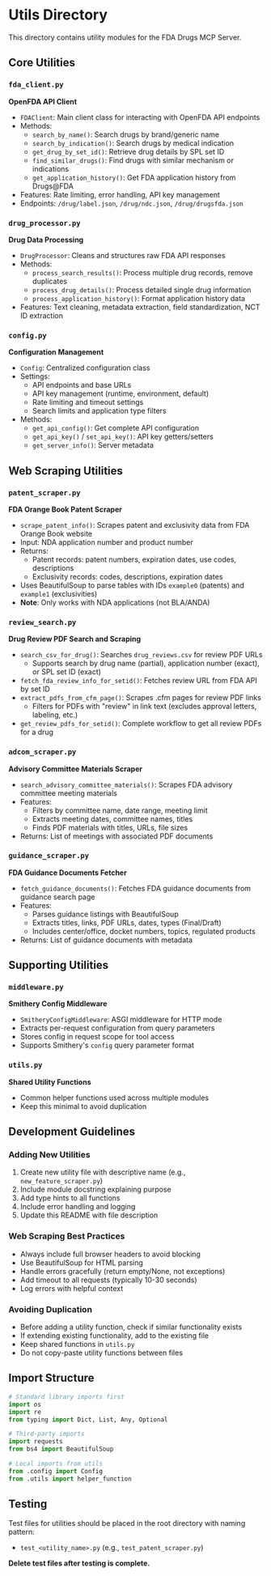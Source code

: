 # Utils Directory

This directory contains utility modules for the FDA Drugs MCP Server.

## Core Utilities

### `fda_client.py`
**OpenFDA API Client**
- `FDAClient`: Main client class for interacting with OpenFDA API endpoints
- Methods:
  - `search_by_name()`: Search drugs by brand/generic name
  - `search_by_indication()`: Search drugs by medical indication
  - `get_drug_by_set_id()`: Retrieve drug details by SPL set ID
  - `find_similar_drugs()`: Find drugs with similar mechanism or indications
  - `get_application_history()`: Get FDA application history from Drugs@FDA
- Features: Rate limiting, error handling, API key management
- Endpoints: `/drug/label.json`, `/drug/ndc.json`, `/drug/drugsfda.json`

### `drug_processor.py`
**Drug Data Processing**
- `DrugProcessor`: Cleans and structures raw FDA API responses
- Methods:
  - `process_search_results()`: Process multiple drug records, remove duplicates
  - `process_drug_details()`: Process detailed single drug information
  - `process_application_history()`: Format application history data
- Features: Text cleaning, metadata extraction, field standardization, NCT ID extraction

### `config.py`
**Configuration Management**
- `Config`: Centralized configuration class
- Settings:
  - API endpoints and base URLs
  - API key management (runtime, environment, default)
  - Rate limiting and timeout settings
  - Search limits and application type filters
- Methods:
  - `get_api_config()`: Get complete API configuration
  - `get_api_key()` / `set_api_key()`: API key getters/setters
  - `get_server_info()`: Server metadata

## Web Scraping Utilities

### `patent_scraper.py`
**FDA Orange Book Patent Scraper**
- `scrape_patent_info()`: Scrapes patent and exclusivity data from FDA Orange Book website
- Input: NDA application number and product number
- Returns:
  - Patent records: patent numbers, expiration dates, use codes, descriptions
  - Exclusivity records: codes, descriptions, expiration dates
- Uses BeautifulSoup to parse tables with IDs `example0` (patents) and `example1` (exclusivities)
- **Note**: Only works with NDA applications (not BLA/ANDA)

### `review_search.py`
**Drug Review PDF Search and Scraping**
- `search_csv_for_drug()`: Searches `drug_reviews.csv` for review PDF URLs
  - Supports search by drug name (partial), application number (exact), or SPL set ID (exact)
- `fetch_fda_review_info_for_setid()`: Fetches review URL from FDA API by set ID
- `extract_pdfs_from_cfm_page()`: Scrapes .cfm pages for review PDF links
  - Filters for PDFs with "review" in link text (excludes approval letters, labeling, etc.)
- `get_review_pdfs_for_setid()`: Complete workflow to get all review PDFs for a drug

### `adcom_scraper.py`
**Advisory Committee Materials Scraper**
- `search_advisory_committee_materials()`: Scrapes FDA advisory committee meeting materials
- Features:
  - Filters by committee name, date range, meeting limit
  - Extracts meeting dates, committee names, titles
  - Finds PDF materials with titles, URLs, file sizes
- Returns: List of meetings with associated PDF documents

### `guidance_scraper.py`
**FDA Guidance Documents Fetcher**
- `fetch_guidance_documents()`: Fetches FDA guidance documents from guidance search page
- Features:
  - Parses guidance listings with BeautifulSoup
  - Extracts titles, links, PDF URLs, dates, types (Final/Draft)
  - Includes center/office, docket numbers, topics, regulated products
- Returns: List of guidance documents with metadata

## Supporting Utilities

### `middleware.py`
**Smithery Config Middleware**
- `SmitheryConfigMiddleware`: ASGI middleware for HTTP mode
- Extracts per-request configuration from query parameters
- Stores config in request scope for tool access
- Supports Smithery's `config` query parameter format

### `utils.py`
**Shared Utility Functions**
- Common helper functions used across multiple modules
- Keep this minimal to avoid duplication

## Development Guidelines

### Adding New Utilities
1. Create new utility file with descriptive name (e.g., `new_feature_scraper.py`)
2. Include module docstring explaining purpose
3. Add type hints to all functions
4. Include error handling and logging
5. Update this README with file description

### Web Scraping Best Practices
- Always include full browser headers to avoid blocking
- Use BeautifulSoup for HTML parsing
- Handle errors gracefully (return empty/None, not exceptions)
- Add timeout to all requests (typically 10-30 seconds)
- Log errors with helpful context

### Avoiding Duplication
- Before adding a utility function, check if similar functionality exists
- If extending existing functionality, add to the existing file
- Keep shared functions in `utils.py`
- Do not copy-paste utility functions between files

## Import Structure

```python
# Standard library imports first
import os
import re
from typing import Dict, List, Any, Optional

# Third-party imports
import requests
from bs4 import BeautifulSoup

# Local imports from utils
from .config import Config
from .utils import helper_function
```

## Testing

Test files for utilities should be placed in the root directory with naming pattern:
- `test_<utility_name>.py` (e.g., `test_patent_scraper.py`)

**Delete test files after testing is complete.**
